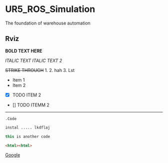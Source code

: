 # UR5_ROS_Simulation
The foundation of warehouse automation

## Rviz 
**BOLD TEXT HERE**

_ITALIC TEXT_
*ITALIC TEXT 2*

~~STRIKE THROUGH~~
1. 
2. hah
3. Lst

* Item 1
* Item 2

- [x] TODO ITEM 2
- [] TODO ITEMM 2

---

`.Code`

``` sh
instal ..... lkdflaj
```

```js
this is another code
```

```html
<html><html>
```
[Google](https://wwww.google.com)
